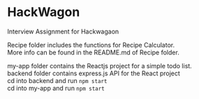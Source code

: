 # HackWagon

Interview Assignment for Hackwagaon

Recipe folder includes the functions for Recipe Calculator. <br/>
More info can be found in the README.md of Recipe folder. <br/>

my-app folder contains the Reactjs project for a simple todo list.<br/>
backend folder contains express.js API for the React project <br/>
cd into backend and run `npm start` <br/>
cd into my-app and run `npm start` <br/>
